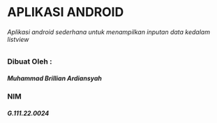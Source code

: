 # APLIKASI ANDROID
###### Aplikasi android sederhana untuk menampilkan inputan data kedalam listview

### Dibuat Oleh :
##### Muhammad Brillian Ardiansyah
### NIM
##### G.111.22.0024 